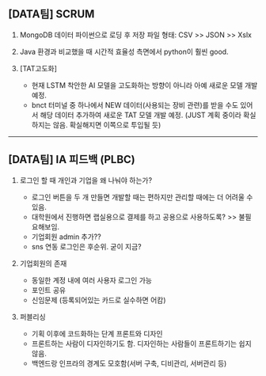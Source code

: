 ## [DATA팀] SCRUM

1. MongoDB 데이터 파이썬으로 로딩 후 저장 파일 형태: CSV >> JSON >> Xslx
   
2. Java 환경과 비교했을 때 시간적 효율성 측면에서 python이 훨씬 good.

3. [TAT고도화]
   - 현재 LSTM 착안한 AI 모델을 고도화하는 방향이 아니라 아예 새로운 모델 개발예정.
   - bnct 터미널 중 하나에서 NEW 데이터(사용되는 장비 관련)를 받을 수도 있어서
     해당 데이터 추가하여 새로운 TAT 모델 개발 예정. (JUST 계획 중이라 확실하지는 않음. 확실해지면 이쪽으로 투입될 듯)

---

## [DATA팀] IA 피드백 (PLBC)

1. 로그인 할 때 개인과 기업을 왜 나눠야 하는가?
   - 로그인 버튼을 두 개 만들면 개발할 때는 편하지만 관리할 때에는 더 어려울 수 있음.
   - 대학원에서 진행하면 랩실용으로 결제를 하고 공용으로 사용하도록?  >> 불필요해보임.
   - 기업회원 admin 추가??
   - sns 연동 로그인은 후순위. 굳이 지금?
   
3. 기업회원의 존재
   - 동일한 계정 내에 여러 사용자 로그인 가능
   - 포인트 공유
   - 신임문제 (등록되어있는 카드로 실수하면 어캄)

4. 퍼블리싱
   - 기획 이후에 코드화하는 단계 프론트와 디자인
   - 프론트하는 사람이 디자인하기도 함. 디자인하는 사람들이 프론트하기는 쉽지 않음.
   - 백엔드랑 인프라의 경계도 모호함(서버 구축, 디비관리, 서버관리 등)
